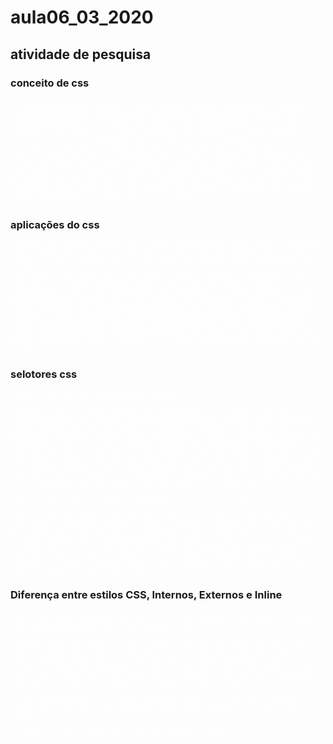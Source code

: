 # aula06_03_2020
## atividade de pesquisa 
### conceito de css
CSS é a sigla para Cascading Style Sheet que, em português, significa Folha de Estilo em Cascatas. É uma linguagem de programação que serve para compor o estilo visual das páginas na internet. 
CSS é uma linguagem de programação usada para estilizar elementos de uma página desenvolvida com uma linguagem de marcação, como o HTML.  O que ela faz é separar a parte estrutural escrita, ou seja, o conteúdo, da parte visual, ou seja, o design gráfico dessa mesma página.
A expressão cascata da nomenclatura indica que é possível usar mais de um arquivo CSS ao mesmo tempo para criar o estilo visual de um site. É o CSS que estipula o visual dele, incluindo elementos como tamanho da fonte, imagens de fundo e estilo de cores.
A linguagem CSS tem muitas possibilidades de formatação. Ela permite mexer, editar, remover, alinhar ou trabalhar no espaçamento dos elementos de uma página de forma prática e fácil.
Isso garante mais flexibilidade e agilidade não apenas para os elementos textuais e gráficos que constituem essa mesmo página, mas também para profissionais que trabalham com essa linguagem de estilos.
É por isso que desenvolvedores, sejam iniciantes ou experientes, costumam usá-la nos seus projetos online. Sites, blogs e ecommerce frequentemente são feitas com folha de estilo CSS, além de outras linguagens.  

### aplicações do css
Animações
São elementos que ajudam sites a receber mais atenção dos visitantes do que simples páginas estáticas. Neste caso, é exigido um conhecimento mais aprofundado do programador para executar a estrutura certa de uma animação, pois ela é mais complexa do que apenas configurar elementos visuais simples.    
Efeitos Visuais
O estilo cascata do CSS se encaixa com efeitos de estilo que se sobrepõem uns aos outros. Isso cria um atrativo visual extra para quem está acessando tal página na internet com essas funcionalidades. Um dos efeitos mais apropriados para este aspecto é o Parallax, que confere um efeito de profundidade mais realista ao layout.
Sites Dinâmicos
Como a linguagem de estilos CSS é versátil e fácil de implementar, desenvolvedores são capazes de criar sites dinâmicos usando efeitos combinados. Podem ser animações, passagens de transição, páginas responsivas, linhas e fontes personalizadas e mudanças de tonalidades quando o cursor do mouse passa sobre algum objeto.
Landings Pages
São as páginas de destino usadas para capturar informações dos visitantes ou oferecer vendas de produtos e serviços. Estas páginas precisam ser visualmente atrativas para conquistar a atenção de quem as acessa. Além disso, geralmente contam com formulários de inscrição e elementos gráficos destacados. Tudo feito com CSS.

### selotores css
Permite que selecionemos qualquer elemento na página.

Seletor de tipo: Com este seletor, selecionamos todas as tags de um mesmo tipo. Por exemplo, se digitamos a estaremos selecionando todas as tags a (links) da página e poderemos aplicar estilos a elas. Útil para estilos gerais, mas para maior especificidade utilizamos outros seletores.
Seletor descendente: com este seletor, podemos escolher um ou mais elementos que estão dentro de outro, ou seja, que são descendentes do elemento principal. Exemplo: p strong. Com isso, selecionamos apenas tags strong que estão dentro de parágrafos. Podemos selecionar com ainda mais especificidade, escrevendo mais elementos, como: div p strong a. Neste exemplo, selecionamos links que estão dentro de tags strong que estão dentro de parágrafos que estão dentro de tags div.
Seletor de classe: seleciona elementos com uma classe específica aplicada. Exemplo: .destaque seleciona todos os elementos com a classe "destaque".
Seletor de id: seleciona o elemento com a id especificada. Exemplo: #cabecalho irá selecionar o elemento com a id "cabecalho". Cada id é única e não pode ser repetida no mesmo documento.

Podemos também combinar os seletores que aprendemos acima, para conseguir diferentes elementos e partes mais específicas de nossos sites. Alguns exemplos:

p.destaque seleciona apenas os parágrafos que possuem a classe "destaque".
div#cabecalho h1 seleciona tags h1 que estejam dentro da div com a id "cabecalho".
#conteudo ul li a seleciona links (tag a) dentro de itens de lista dentro de tags ul que estejam dentro de um elemento com a id "conteudo".
#conteudo p.destaque strong seleciona elementos strong dentro de parágrafos com a classe "destaque" que estejam dentro de um elemento com a id "conteudo".
.mensagem.destaque seleciona apenas elementos que tenham a classe "mensagem" e a classe "destaque".
Separando itens por vírgulas, como p.destaque, h1, a.saiba-mais seleciona todos os respectivos elementos para as regras. Muito útil para diminuir a repetição de regras no arquivo CSS.

### Diferença entre estilos CSS, Internos, Externos e Inline
Existem 3 maneiras para adicionar estilos CSS ao seu site: você pode usar CSS interno e incluir regras CSS na seção <head> do documento HTML, link para um arquivo .css externo que contém todas as regras CSS ou usar CSS em linha para aplicar regras para Elementos específicos.
  
CSS Interno
Código CSS interno é colocado na seção <head> de uma determinada página. As classes e IDs podem ser usados para se referir ao código CSS, mas eles só estão ativos nessa página específica. CSS estilos incorporados desta forma são baixados cada vez que a página carrega para que ele possa aumentar a velocidade de carregamento. No entanto, existem alguns casos quando a pagina de estilos interna é útil. Um exemplo seria enviar alguém um modelo de página – como tudo está em uma página, é muito mais fácil ver uma pré-visualização. O CSS interno é colocado entre tags <style></style>. 
 
<head>
<style type="text/css">
p {color:white; font-size: 10px;}
.center {display: block; margin: 0 auto;}
#button-go, #button-back {border: solid 1px black;}
</style>
</head>

CSS externo
Provavelmente a maneira mais conveniente de adicionar CSS ao seu site, é vinculá-lo a um arquivo .css externo. Dessa forma, quaisquer alterações feitas em um arquivo CSS externo serão refletidas em seu site globalmente. Uma referência a um arquivo CSS externo é colocada na seção <head> da página:
  
<head>
<link rel="stylesheet" type="text/css" href="style.css" />
</head>

CSS Inline
O CSS inline é usado para uma tag HTML específica. O atributo <style> é usado para formatar uma tag HTML específica. Usar CSS desta forma não é recomendado, pois cada tag HTML precisa ser denominada individualmente. Gerenciando seu site pode tornar-se muito difícil se você usar apenas CSS inline. No entanto, pode ser útil em algumas situações. Por exemplo, nos casos em que você não tem acesso a arquivos CSS ou precisa aplicar estilo para um único elemento. 
 
<html>
<body style="background-color:black;">

<h1 style="color:white;padding:30px;">Hostinger Tutorials</h1>
<p style="color:white;">Something usefull here.</p>

</body>
</html>

### framework's css mais usados 

bootstrap 
Um framework front-end para desenvolvimento web. Mais do que outros framework front-end, o Bootstrap tem se tornado ao longo dos anos uma das ferramentas mais importantes para a criação de websites. Isto porque seus padrões seguem os princípios de usabilidade e as tendências de design para interfaces.

Além disso, sua padronização permite que os sites tenham um melhor aspecto, sendo uma forma de criar páginas esteticamente agradáveis. E você sabe que quanto melhor o design de uma página, maior a taxa de satisfação dos usuários.

purecss
Pure é um framework muito simples, mantido pelo Yahoo! inc. que contém um conjunto componentes CSS responsivos que você pode utilizar me qualquer projeto. O arquivo .min do Pure possui apenas 4.5KB, muito menor que o arquivo do Bootstrap por exemplo, e possui link para servidores CDN. Esse framework é muito prático para resolver problemas.

foudantion
É um framework CSS construído com Sass, um pré-processador CSS poderoso, que nos permite desenvolver muito mais rápido nossas próprias fundações e nos disponibiliza novas ferramentas para personalizar e construirmos em cima dos estilos iniciais.

Com o Foundation podemos escrever e organizar os códigos CSS que podemos manter mais facilmente ao longo do tempo sem as dores de cabeça típicas, temos também plug-ins JavaScript que fazem interações úteis e mais fáceis de implementar em diferentes resoluções de tela.

